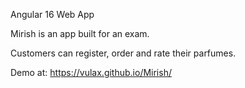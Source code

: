 Angular 16 Web App

Mirish is an app built for an exam.

Customers can register, order and rate their parfumes.

Demo at: https://vulax.github.io/Mirish/
